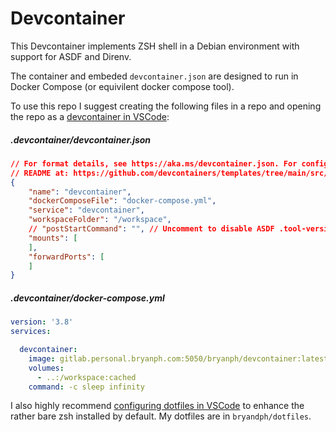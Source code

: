 # Devcontainer

This Devcontainer implements ZSH shell in a Debian environment with support for ASDF and Direnv.

The container and embeded `devcontainer.json` are designed to run in Docker Compose (or equivilent docker compose tool).

To use this repo I suggest creating the following files in a repo and opening the repo as a [devcontainer in VSCode](https://code.visualstudio.com/docs/devcontainers/containers):


##### .devcontainer/devcontainer.json
```json
// For format details, see https://aka.ms/devcontainer.json. For config options, see the
// README at: https://github.com/devcontainers/templates/tree/main/src/powershell
{
    "name": "devcontainer",
    "dockerComposeFile": "docker-compose.yml",
    "service": "devcontainer",
    "workspaceFolder": "/workspace",
	// "postStartCommand": "", // Uncomment to disable ASDF .tool-versions installation on container start
    "mounts": [
    ],
	"forwardPorts": [
	]
}
```

##### .devcontainer/docker-compose.yml
```yaml
version: '3.8'
services:

  devcontainer:
    image: gitlab.personal.bryanph.com:5050/bryanph/devcontainer:latest
    volumes:
      - ..:/workspace:cached
    command: -c sleep infinity
```

I also highly recommend [configuring dotfiles in VSCode](https://code.visualstudio.com/docs/devcontainers/containers#_personalizing-with-dotfile-repositories) to enhance the rather bare zsh installed by default. My dotfiles are in `bryandph/dotfiles`.